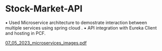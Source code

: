 # Stock-Market-API

▪ Used Microservice architecture to demostrate interaction between multiple services using spring cloud
.
▪ API integration with Eureka Client and hosting in PCF.

[07_05_2023_microservices_images.pdf](https://github.com/Ankit9955/Stock-Market-API/files/12616383/07_05_2023_microservices_images.pdf)
